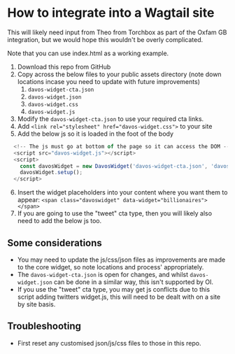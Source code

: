 # How to integrate into a Wagtail site

This will likely need input from Theo from Torchbox as part of the Oxfam GB integration, but we would hope this wouldn't be overly complicated.

Note that you can use index.html as a working example.

1. Download this repo from GitHub
2. Copy across the below files to your public assets directory (note down locations incase you need to update with future improvements)
    1. `davos-widget-cta.json`
    2. `davos-widget.json`
    3. `davos-widget.css`
    4. `davos-widget.js`
3. Modify the `davos-widget-cta.json` to use your required cta links.
4. Add `<link rel="stylesheet" href="davos-widget.css">` to your site
5. Add the below js so it is loaded in the foot of the body

  ```javascript
    <!-- The js must go at bottom of the page so it can access the DOM -->
    <script src="davos-widget.js"></script>
    <script>
      const davosWidget = new DavosWidget('davos-widget-cta.json', 'davos-widget.json');
      davosWidget.setup();
    </script>
  ```

6. Insert the widget placeholders into your content where you want them to appear: `<span class="davoswidget" data-widget="billionaires"></span>`
7. If you are going to use the "tweet" cta type, then you will likely also need to add the below js too.

## Some considerations

- You may need to update the js/css/json files as improvements are made to the core widget, so note locations and process' appropriately.
- The `davos-widget-cta.json` is open for changes, and whilst `davos-widget.json` can be done in a similar way, this isn't supported by OI.
- If you use the "tweet" cta type, you may get js conflicts due to this script adding twitters widget.js, this will need to be dealt with on a site by site basis.

## Troubleshooting

- First reset any customised json/js/css files to those in this repo.

